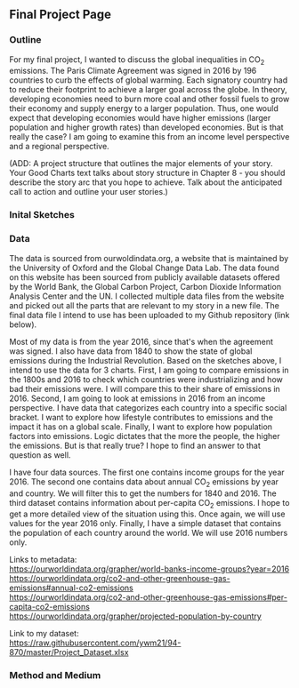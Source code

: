 ## Final Project Page  

### Outline  

For my final project, I wanted to discuss the global inequalities in CO<sub>2</sub> emissions. The Paris Climate Agreement was signed in 2016 by 196 countries to curb the effects of global warming. Each signatory country had to reduce their footprint to achieve a larger goal across the globe. In theory, developing economies need to burn more coal and other fossil fuels to grow their economy and supply energy to a larger population. Thus, one would expect that developing economies would have higher emissions (larger population and higher growth rates) than developed economies. But is that really the case? I am going to examine this from an income level perspective and a regional perspective.

(ADD: A project structure that outlines the major elements of your story.  Your Good Charts text talks about story structure in Chapter 8 - you should describe the story arc that you hope to achieve.  Talk about the anticipated call to action and outline your user stories.)

### Inital Sketches  



### Data  

The data is sourced from ourwoldindata.org, a website that is maintained by the University of Oxford and the Global Change Data Lab. The data found on this website has been sourced from publicly available datasets offered by the World Bank, the Global Carbon Project, Carbon Dioxide Information Analysis Center and the UN. I collected multiple data files from the website and picked out all the parts that are relevant to my story in a new file. The final data file I intend to use has been uploaded to my Github repository (link below).  

Most of my data is from the year 2016, since that's when the agreement was signed. I also have data from 1840 to show the state of global emissions during the Industrial Revolution. Based on the sketches above, I intend to use the data for 3 charts. First, I am going to compare emissions in the 1800s and 2016 to check which countries were industrializing and how bad their emissions were. I will compare this to their share of emissions in 2016. Second, I am going to look at emissions in 2016 from an income perspective. I have data that categorizes each country into a specific social bracket. I want to explore how lifestyle contributes to emissions and the impact it has on a global scale. Finally, I want to explore how population factors into emissions. Logic dictates that the more the people, the higher the emissions. But is that really true? I hope to find an answer to that question as well.

I have four data sources. The first one contains income groups for the year 2016. The second one contains data about annual CO<sub>2</sub> emissions by year and country. We will filter this to get the numbers for 1840 and 2016. The third dataset contains information about per-capita CO<sub>2</sub> emissions. I hope to get a more detailed view of the situation using this. Once again, we will use values for the year 2016 only. Finally, I have a simple dataset that contains the population of each country around the world. We will use 2016 numbers only.  

Links to metadata:  
https://ourworldindata.org/grapher/world-banks-income-groups?year=2016  
https://ourworldindata.org/co2-and-other-greenhouse-gas-emissions#annual-co2-emissions  
https://ourworldindata.org/co2-and-other-greenhouse-gas-emissions#per-capita-co2-emissions  
https://ourworldindata.org/grapher/projected-population-by-country  

Link to my dataset:  
https://raw.githubusercontent.com/ywm21/94-870/master/Project_Dataset.xlsx  

### Method and Medium  

